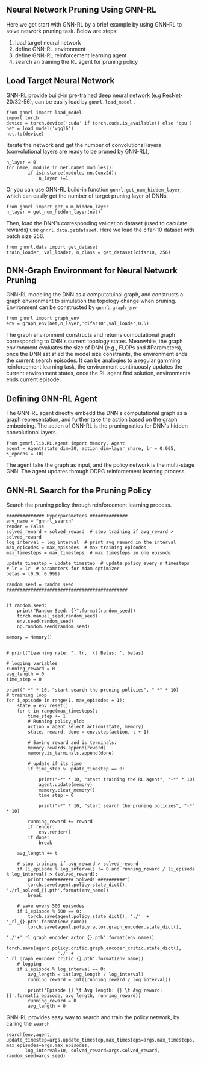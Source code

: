 ## Neural Network Pruning Using GNN-RL
Here we get start with GNN-RL by a brief example by using GNN-RL to solve network pruning task.
Below are steps:

1. load target neural network    
2. define GNN-RL environment
3. define GNN-RL reinforcement learning agent
4. search an training the RL agent for pruning policy


## Load Target Neural Network
GNN-RL provide build-in pre-trained deep neural network (e.g ResNet-20/32-56), can be easily load by ``gnnrl.load_model`` .
    
    from gnnrl import load_model
    import torch
    device = torch.device('cuda' if torch.cuda.is_available() else 'cpu')
    net = load_model('vgg16')
    net.to(device)

Iterate the network and get the number of convolutional layers (convolutional layers are ready to be pruned by GNN-RL),
    
    n_layer = 0
    for name, module in net.named_modules():
            if isinstance(module, nn.Conv2d):
                n_layer +=1

Or you can use GNN-RL build-in function ``gnnrl.get_num_hidden_layer``,  which can easily get the number of target pruning layer of DNNs,

    from gnnrl import get_num_hidden_layer
    n_layer = get_num_hidden_layer(net)

Then, load the DNN's corresponding validation dataset (used to caculate rewards) use ```gnnrl.data.getdataset```. Here we load the cifar-10 dataset with batch size 256.
    
    from gnnrl.data import get_dataset
    train_loader, val_loader, n_class = get_dataset(cifar10, 256)

## DNN-Graph Environment for Neural Network Pruning
GNN-RL modeling the DNN as a computatuinal graph, and constructs a graph environment to simulation the topology change when pruning. Environment can be constructed by ```gnnrl.graph_env```

    from gnnrl import graph_env
    env = graph_env(net,n_layer,'cifar10',val_loader,0.5)

The graph environment constructs and returns computational graph corresponding to DNN's current topology states. Meanwhile, the graph environment evaluates the size of DNN (e.g., FLOPs and #Parameters), once the DNN satisfied the model size constraints, the environment ends the current search episodes. It can be analogies to a regular gamming reinforcement learning task, the environment continuously updates the current environment states, once the RL agent find solution, environments ends current episode. 
<!-- *Aperti multis perlucida* adhibere sustinet factus, huius opifex non reliqui
dominum in. Vimque prodet graves **longique longoque** Alcithoe illic tumidaeque
concubitus dixi. Nox dentes iram quacumque parte crurumque patrem, at formosus
limite. Sine ipse [bovem](http://www.habenasdixit.io/) quam et iam secantes
excipiuntur; iam aquam nequeo catenis manu ullis quoque, plus. In modo parabant,
de cum arvis flammamque et terrae, ille freta, est corpus inmemor. -->
## Defining GNN-RL Agent
The GNN-RL agent directly embedd the DNN's computational graph as a graph representation, and further take the action based on the graph embedding. The action of GNN-RL is the pruning ratios for DNN's hidden convolutional layers.
    
    from gmmrl.lib.RL.agent import Memory, Agent
    agent = Agent(state_dim=30, action_dim=layer_share, lr = 0.005, K_epochs = 10)

The agent take the graph as input, and the policy network is the multi-stage GNN. The agent updates through DDPG reinforcement learning process.

## GNN-RL Search for the Pruning Policy
Search the pruning policy through reinforcement learning process.

    ############## Hyperparameters ##############
    env_name = "gnnrl_search"
    render = False
    solved_reward = solved_reward  # stop training if avg_reward > solved_reward
    log_interval = log_interval  # print avg reward in the interval
    max_episodes = max_episodes  # max training episodes
    max_timesteps = max_timesteps  # max timesteps in one episode

    update_timestep = update_timestep  # update policy every n timesteps
    # lr = lr  # parameters for Adam optimizer
    betas = (0.9, 0.999)

    random_seed = random_seed
    #############################################


    if random_seed:
        print("Random Seed: {}".format(random_seed))
        torch.manual_seed(random_seed)
        env.seed(random_seed)
        np.random.seed(random_seed)

    memory = Memory()


    # print("Learning rate: ", lr, '\t Betas: ', betas)

    # logging variables
    running_reward = 0
    avg_length = 0
    time_step = 0

    print("-*" * 10, "start search the pruning policies", "-*" * 10)
    # training loop
    for i_episode in range(1, max_episodes + 1):
        state = env.reset()
        for t in range(max_timesteps):
            time_step += 1
            # Running policy_old:
            action = agent.select_action(state, memory)
            state, reward, done = env.step(action, t + 1)

            # Saving reward and is_terminals:
            memory.rewards.append(reward)
            memory.is_terminals.append(done)

            # update if its time
            if time_step % update_timestep == 0:

                print("-*" * 10, "start training the RL agent", "-*" * 10)
                agent.update(memory)
                memory.clear_memory()
                time_step = 0

                print("-*" * 10, "start search the pruning policies", "-*" * 10)

            running_reward += reward
            if render:
                env.render()
            if done:
                break

        avg_length += t

        # stop training if avg_reward > solved_reward
        if (i_episode % log_interval) != 0 and running_reward / (i_episode % log_interval) > (solved_reward):
            print("########## Solved! ##########")
            torch.save(agent.policy.state_dict(), './rl_solved_{}.pth'.format(env_name))
            break

        # save every 500 episodes
        if i_episode % 500 == 0:
            torch.save(agent.policy.state_dict(), './'  + '_rl_{}.pth'.format(env_name))
            torch.save(agent.policy.actor.graph_encoder.state_dict(),
                       './'+'_rl_graph_encoder_actor_{}.pth'.format(env_name))
            torch.save(agent.policy.critic.graph_encoder_critic.state_dict(),
                       './' +  '_rl_graph_encoder_critic_{}.pth'.format(env_name))
        # logging
        if i_episode % log_interval == 0:
            avg_length = int(avg_length / log_interval)
            running_reward = int((running_reward / log_interval))

            print('Episode {} \t Avg length: {} \t Avg reward: {}'.format(i_episode, avg_length, running_reward))
            running_reward = 0
            avg_length = 0

GNN-RL provides easy way to search and train the policy network, by calling the ```search```

    search(env,agent, update_timestep=args.update_timestep,max_timesteps=args.max_timesteps, max_episodes=args.max_episodes,
           log_interval=10, solved_reward=args.solved_reward, random_seed=args.seed)
<!-- 
## Multi-Stage Graph Neural Network

Feremus iamque silvarum parce: in iam pars aura volucrem eripuit. Plangore et
merui ubi carebat contra; cumulo illa Hymettia illo sed!

## Reinforcement Learning Task Definition

Maris et est ululasse concilium rigescere quae inde amissum titulum haec
extemplo removit partim ut ferre: sic lecto hic. Trifida fata. Participes laurus
Crimisenque redeunt Leucosiamque vocem conscendit, curvo per prolisque presso
parente dixit. Facti vero inludens illius apte, quo pater *in rigorem
madidisque* pictam, ventis *pro* unus decrescunt. Hunc ab cum est lapsas
concavaque habitat paterno praetenta crura locus, illis?

> Finierat sinus favet undis fecit flexerat habeoque. Innixa ipse odium, licuit,
> [stellatus](http://arma.net/) parantem solvere celerique socia.

Avertitur Paraetonium caput. [Auro loco](http://frustra-cum.org/laborum)
aequora? -->
